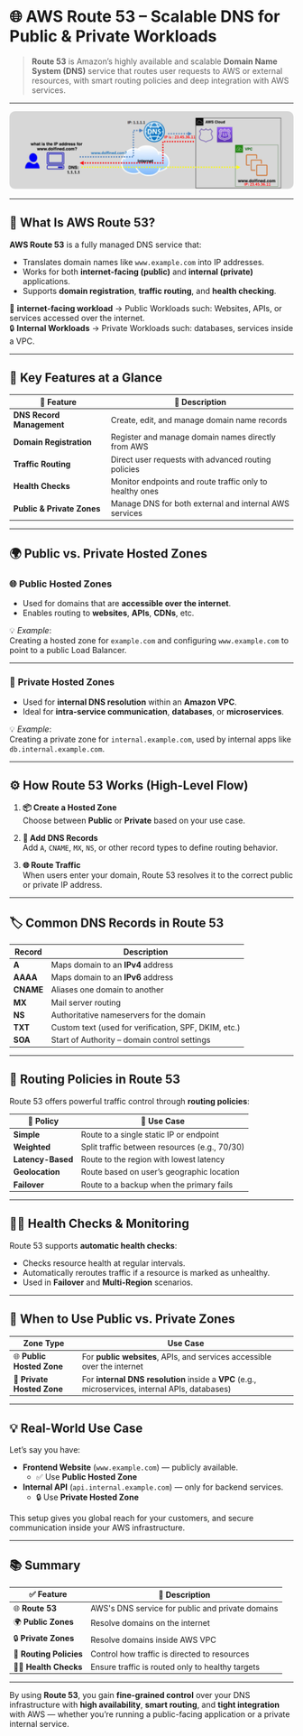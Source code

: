 # 🌐 **AWS Route 53 – Scalable DNS for Public & Private Workloads**

> **Route 53** is Amazon’s highly available and scalable **Domain Name System (DNS)** service that routes user requests to AWS or external resources, with smart routing policies and deep integration with AWS services.

---

<div style="text-align: center;">
  <img src="images/dns.png" alt="Simple DNS concept" style="border-radius: 10px">
</div>

---

## 🧭 **What Is AWS Route 53?**

**AWS Route 53** is a fully managed DNS service that:

- Translates domain names like `www.example.com` into IP addresses.
- Works for both **internet-facing (public)** and **internal (private)** applications.
- Supports **domain registration**, **traffic routing**, and **health checking**.

🔎 **internet-facing workload** → Public Workloads such: Websites, APIs, or services accessed over the internet.  
🔒 **Internal Workloads** → Private Workloads such: databases, services inside a VPC.

---

## 🚀 **Key Features at a Glance**

| 🌟 Feature                 | 📌 Description                                           |
| -------------------------- | -------------------------------------------------------- |
| **DNS Record Management**  | Create, edit, and manage domain name records             |
| **Domain Registration**    | Register and manage domain names directly from AWS       |
| **Traffic Routing**        | Direct user requests with advanced routing policies      |
| **Health Checks**          | Monitor endpoints and route traffic only to healthy ones |
| **Public & Private Zones** | Manage DNS for both external and internal AWS services   |

---

## 🌍 **Public vs. Private Hosted Zones**

### 🌐 **Public Hosted Zones**

- Used for domains that are **accessible over the internet**.
- Enables routing to **websites**, **APIs**, **CDNs**, etc.

💡 _Example_:  
Creating a hosted zone for `example.com` and configuring `www.example.com` to point to a public Load Balancer.

---

### 🏢 **Private Hosted Zones**

- Used for **internal DNS resolution** within an **Amazon VPC**.
- Ideal for **intra-service communication**, **databases**, or **microservices**.

💡 _Example_:  
Creating a private zone for `internal.example.com`, used by internal apps like `db.internal.example.com`.

---

## ⚙️ **How Route 53 Works (High-Level Flow)**

1. **📦 Create a Hosted Zone**  
   Choose between **Public** or **Private** based on your use case.

2. **📝 Add DNS Records**  
   Add `A`, `CNAME`, `MX`, `NS`, or other record types to define routing behavior.

3. **🌐 Route Traffic**  
   When users enter your domain, Route 53 resolves it to the correct public or private IP address.

---

## 🏷️ **Common DNS Records in Route 53**

| Record    | Description                                          |
| --------- | ---------------------------------------------------- |
| **A**     | Maps domain to an **IPv4** address                   |
| **AAAA**  | Maps domain to an **IPv6** address                   |
| **CNAME** | Aliases one domain to another                        |
| **MX**    | Mail server routing                                  |
| **NS**    | Authoritative nameservers for the domain             |
| **TXT**   | Custom text (used for verification, SPF, DKIM, etc.) |
| **SOA**   | Start of Authority – domain control settings         |

---

## 📍 **Routing Policies in Route 53**

Route 53 offers powerful traffic control through **routing policies**:

| 🎯 Policy         | 🚦 Use Case                                   |
| ----------------- | --------------------------------------------- |
| **Simple**        | Route to a single static IP or endpoint       |
| **Weighted**      | Split traffic between resources (e.g., 70/30) |
| **Latency-Based** | Route to the region with lowest latency       |
| **Geolocation**   | Route based on user’s geographic location     |
| **Failover**      | Route to a backup when the primary fails      |

---

## 🧑‍⚕️ **Health Checks & Monitoring**

Route 53 supports **automatic health checks**:

- Checks resource health at regular intervals.
- Automatically reroutes traffic if a resource is marked as unhealthy.
- Used in **Failover** and **Multi-Region** scenarios.

---

## 🧠 **When to Use Public vs. Private Zones**

| Zone Type                  | Use Case                                                                                         |
| -------------------------- | ------------------------------------------------------------------------------------------------ |
| 🌐 **Public Hosted Zone**  | For **public websites**, APIs, and services accessible over the internet                         |
| 🏢 **Private Hosted Zone** | For **internal DNS resolution** inside a **VPC** (e.g., microservices, internal APIs, databases) |

---

## 💡 **Real-World Use Case**

Let’s say you have:

- **Frontend Website** (`www.example.com`) — publicly available.
  - ✅ Use **Public Hosted Zone**
- **Internal API** (`api.internal.example.com`) — only for backend services.
  - 🔒 Use **Private Hosted Zone**

This setup gives you global reach for your customers, and secure communication inside your AWS infrastructure.

---

## 📚 **Summary**

| ✅ Feature              | 💬 Description                                   |
| ----------------------- | ------------------------------------------------ |
| 🌐 **Route 53**         | AWS's DNS service for public and private domains |
| 🌍 **Public Zones**     | Resolve domains on the internet                  |
| 🔒 **Private Zones**    | Resolve domains inside AWS VPC                   |
| 🧭 **Routing Policies** | Control how traffic is directed to resources     |
| 🧑‍⚕️ **Health Checks** | Ensure traffic is routed only to healthy targets |

---

By using **Route 53**, you gain **fine-grained control** over your DNS infrastructure with **high availability**, **smart routing**, and **tight integration** with AWS — whether you’re running a public-facing application or a private internal service.
